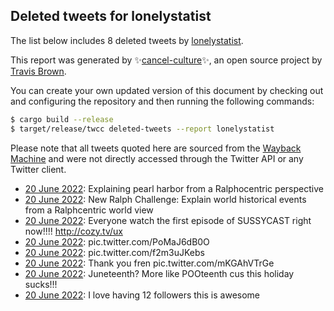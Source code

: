 ## Deleted tweets for lonelystatist

The list below includes 8 deleted tweets by
[lonelystatist](https://twitter.com/lonelystatist).



This report was generated by ✨[cancel-culture](https://github.com/travisbrown/cancel-culture)✨,
an open source project by [Travis Brown](https://twitter.com/travisbrown).

You can create your own updated version of this document by checking out and configuring the
repository and then running the following commands:

```bash
$ cargo build --release
$ target/release/twcc deleted-tweets --report lonelystatist
```

Please note that all tweets quoted here are sourced from the
[Wayback Machine](https://web.archive.org) and were not directly accessed through the Twitter API or
any Twitter client.

* [20 June 2022](https://web.archive.org/web/20220620072820/https://twitter.com/lonelystatist/status/1538785196207636480): Explaining pearl harbor from a Ralphocentric perspective <!--1538785196207636480-->
* [20 June 2022](https://web.archive.org/web/20220620072351/https://twitter.com/lonelystatist/status/1538784585043128321): New Ralph Challenge: Explain world historical events from a Ralphcentric world view <!--1538784585043128321-->
* [20 June 2022](https://web.archive.org/web/20220620041522/https://twitter.com/lonelystatist/status/1538737047070023680): Everyone watch the first episode of SUSSYCAST right now!!!! http://cozy.tv/ux <!--1538737047070023680-->
* [20 June 2022](https://web.archive.org/web/20220620030534/https://twitter.com/lonelystatist/status/1538719457635405824): pic.twitter.com/PoMaJ6dB0O <!--1538719457635405824-->
* [20 June 2022](https://web.archive.org/web/20220620024848/https://twitter.com/lonelystatist/status/1538715164781985792): pic.twitter.com/f2m3uJKebs <!--1538715164781985792-->
* [20 June 2022](https://web.archive.org/web/20220620022927/https://twitter.com/lonelystatist/status/1538710307228483585): Thank you fren pic.twitter.com/mKGAhVTrGe <!--1538710307228483585-->
* [20 June 2022](https://web.archive.org/web/20220620022219/https://twitter.com/lonelystatist/status/1538708680434122752): Juneteenth? More like POOteenth cus this holiday sucks!!! <!--1538708680434122752-->
* [20 June 2022](https://web.archive.org/web/20220620022252/https://twitter.com/lonelystatist/status/1538707884799889408): I love having 12 followers this is awesome <!--1538707884799889408-->
